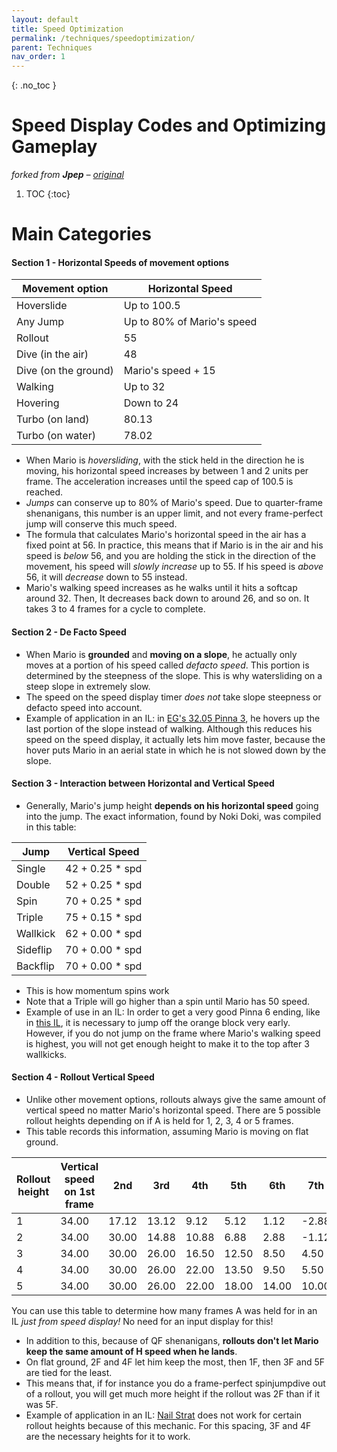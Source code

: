 ```yaml
---
layout: default
title: Speed Optimization
permalink: /techniques/speedoptimization/
parent: Techniques
nav_order: 1
---
```

{: .no_toc }
# Speed Display Codes and Optimizing Gameplay

*forked from **Jpep** – [original](https://gist.github.com/JpepWasTaken/e8c2eec244e919f527f651f8fe4bdb29)*

1. TOC
{:toc}

# Main Categories 
#### Section 1 - Horizontal Speeds of movement options

| Movement option  | Horizontal Speed |
|---|---|
| Hoverslide  | Up to 100.5  |
| Any Jump  | Up to 80% of Mario's speed  |
| Rollout  | 55 |
| Dive (in the air)  | 48 |
| Dive (on the ground)  | Mario's speed + 15  |
| Walking  | Up to 32 |
| Hovering  | Down to 24  |
| Turbo (on land)  | 80.13 |
| Turbo (on water)  | 78.02 |


- When Mario is *hoversliding*, with the stick held in the direction he is moving, his horizontal speed increases by between 1 and 2 units per frame. The acceleration increases until the speed cap of 100.5 is reached.
- *Jumps* can conserve up to 80% of Mario's speed. Due to quarter-frame shenanigans, this number is an upper limit, and not every frame-perfect jump will conserve this much speed.
- The formula that calculates Mario's horizontal speed in the air has a fixed point at 56. In practice, this means that if Mario is in the air and his speed is *below* 56, and you are holding the stick in the direction of the movement, his speed will *slowly increase* up to 55. If his speed is *above* 56, it will *decrease* down to 55 instead.
- Mario's walking speed increases as he walks until it hits a softcap around 32. Then, It decreases back down to around 26, and so on. It takes 3 to 4 frames for a cycle to complete.



#### Section 2 - De Facto Speed

- When Mario is **grounded** and **moving on a slope**, he actually only moves at a portion of his speed called *defacto speed*. This portion is determined by the steepness of the slope. This is why watersliding on a steep slope in extremely slow.
- The speed on the speed display timer *does not* take slope steepness or defacto speed into account.
- Example of application in an IL: in [EG's 32.05 Pinna 3](https://youtu.be/WMAIWI7fkvw?t=24), he hovers up the last portion of the slope instead of walking. Although this reduces his speed on the speed display, it actually lets him move faster, because the hover puts Mario in an aerial state in which he is not slowed down by the slope.



#### Section 3 - Interaction between Horizontal and Vertical Speed

- Generally, Mario's jump height **depends on his horizontal speed** going into the jump. The exact information, found by Noki Doki, was compiled in this table:

|Jump  | Vertical Speed |
|-|-|
| Single | 42 + 0.25 * spd |
| Double | 52 + 0.25 * spd |
| Spin | 70 + 0.25 * spd |
| Triple | 75 + 0.15 * spd |
| Wallkick | 62 + 0.00 * spd |
| Sideflip | 70 + 0.00 * spd |
| Backflip | 70 + 0.00 * spd |

- This is how momentum spins work
- Note that a Triple will go higher than a spin until Mario has 50 speed.
- Example of use in an IL: In order to get a very good Pinna 6 ending, like in [this IL](https://youtu.be/rYumf09Xt5Y?t=22), it is necessary to jump off the orange block very early. However, if you do not jump on the frame where Mario's walking speed is highest, you will not get enough height to make it to the top after 3 wallkicks.

#### Section 4 - Rollout Vertical Speed

- Unlike other movement options, rollouts always give the same amount of vertical speed no matter Mario's horizontal speed. There are 5 possible rollout heights depending on if A is held for 1, 2, 3, 4 or 5 frames.
- This table records this information, assuming Mario is moving on flat ground.

| Rollout height  | Vertical speed on 1st frame  | 2nd  | 3rd  | 4th  | 5th  | 6th  | 7th  | 8th  | 9th  | 10th  | 11th  | 12th  | 13th  | 14th  | 15th | 16th | 17th | 18th | 19th | 20th |
|---|---|---|---|---|---|---|---|---|---|---|---|---|---|---|---|---|---|---|---|---|
| 1  | 34.00  | 17.12  | 13.12  | 9.12  | 5.12  | 1.12  | -2.88  | -6.88  | -10.88  | -14.88  | -18.88  | -22.88  | -26.88  | (land)  | 0.00  | 0.00  | 0.00 | 0.00  | 0.00 | 0.00 |
| 2  | 34.00  | 30.00  | 14.88  | 10.88  | 6.88  | 2.88  | -1.12  | -5.12  | -9.12  | -13.12  | -17.12  | -21.12  | -25.12  | -29.12  | (land) | 0.00  | 0.00  | 0.00 | 0.00  | 0.00  |
| 3  | 34.00 | 30.00  | 26.00  | 16.50  | 12.50  | 8.50  | 4.50  | 0.50  | -3.50  | -7.50  | -11.50  | -15.50  | -19.50  | -23.50  | -27.50 | -31.50  | -36.50  | (land) | 0.00  | 0.00  |
| 4  | 34.00  | 30.00  | 26.00  | 22.00  | 13.50  | 9.50  | 5.50  | 1.50  | -2.50  | -6.50  | -10.50  | -14.50  | -18.50  | -22.50  | -26.50 | -30.50  | -34.50  | (land) | 0.00  | 0.00 |
| 5  | 34.00  | 30.00  | 26.00  | 22.00  | 18.00  | 14.00  | 10.00  | 6.00  | 2.00  | -2.00  | -6.00  | -10.00  | -14.00  | -18.00  | -22.00 | -26.00  | -30.00  | -34.00 | -38.00  | (land)  |

You can use this table to determine how many frames A was held for in an IL *just from speed display!* No need for an input display for this!

- In addition to this, because of QF shenanigans, **rollouts don't let Mario keep the same amount of H speed when he lands**.
- On flat ground, 2F and 4F let him keep the most, then 1F, then 3F and 5F are tied for the least.
- This means that, if for instance you do a frame-perfect spinjumpdive out of a rollout, you will get much more height if the rollout was 2F than if it was 5F.
- Example of application in an IL: [Nail Strat](https://youtu.be/Y3ZF3DXhJ8I?t=21) does not work for certain rollout heights because of this mechanic. For this spacing, 3F and 4F are the necessary heights for it to work.
